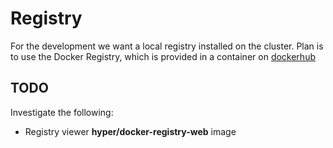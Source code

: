 # Registry

For the development we want a local registry installed on the cluster.  Plan is to use the Docker Registry, which is provided in a container on [dockerhub](https://hub.docker.com/_/registry)

## TODO

Investigate the following:

- Registry viewer **hyper/docker-registry-web** image
